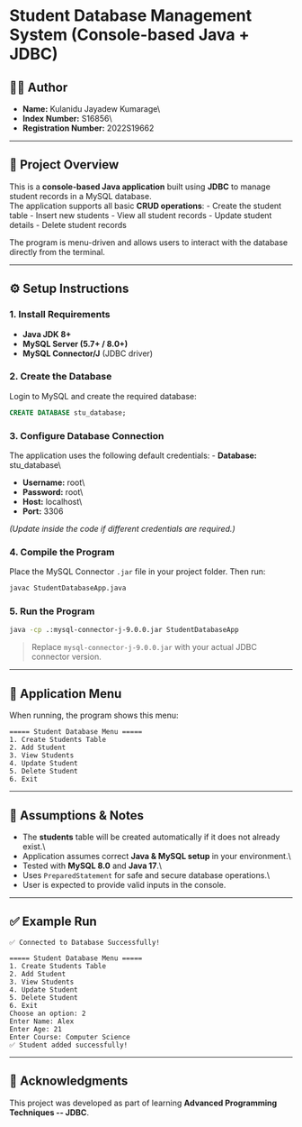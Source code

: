 # Student Database Management System (Console-based Java + JDBC)

## 👨‍💻 Author

-   **Name:** Kulanidu Jayadew Kumarage\
-   **Index Number:** S16856\
-   **Registration Number:** 2022S19662

------------------------------------------------------------------------

## 📌 Project Overview

This is a **console-based Java application** built using **JDBC** to
manage student records in a MySQL database.\
The application supports all basic **CRUD operations**: - Create the
student table - Insert new students - View all student records - Update
student details - Delete student records

The program is menu-driven and allows users to interact with the
database directly from the terminal.

------------------------------------------------------------------------

## ⚙️ Setup Instructions

### 1. Install Requirements

-   **Java JDK 8+**
-   **MySQL Server (5.7+ / 8.0+)**
-   **MySQL Connector/J** (JDBC driver)

### 2. Create the Database

Login to MySQL and create the required database:

``` sql
CREATE DATABASE stu_database;
```

### 3. Configure Database Connection

The application uses the following default credentials: - **Database:**
stu_database\
- **Username:** root\
- **Password:** root\
- **Host:** localhost\
- **Port:** 3306

*(Update inside the code if different credentials are required.)*

### 4. Compile the Program

Place the MySQL Connector `.jar` file in your project folder. Then run:

``` bash
javac StudentDatabaseApp.java
```

### 5. Run the Program

``` bash
java -cp .:mysql-connector-j-9.0.0.jar StudentDatabaseApp
```

> Replace `mysql-connector-j-9.0.0.jar` with your actual JDBC connector
> version.

------------------------------------------------------------------------

## 📂 Application Menu

When running, the program shows this menu:

    ===== Student Database Menu =====
    1. Create Students Table
    2. Add Student
    3. View Students
    4. Update Student
    5. Delete Student
    6. Exit

------------------------------------------------------------------------

## 📌 Assumptions & Notes

-   The **students** table will be created automatically if it does not
    already exist.\
-   Application assumes correct **Java & MySQL setup** in your
    environment.\
-   Tested with **MySQL 8.0** and **Java 17**.\
-   Uses `PreparedStatement` for safe and secure database operations.\
-   User is expected to provide valid inputs in the console.

------------------------------------------------------------------------

## ✅ Example Run

    ✅ Connected to Database Successfully!

    ===== Student Database Menu =====
    1. Create Students Table
    2. Add Student
    3. View Students
    4. Update Student
    5. Delete Student
    6. Exit
    Choose an option: 2
    Enter Name: Alex
    Enter Age: 21
    Enter Course: Computer Science
    ✅ Student added successfully!

------------------------------------------------------------------------

## 🙏 Acknowledgments

This project was developed as part of learning **Advanced Programming
Techniques -- JDBC**.
